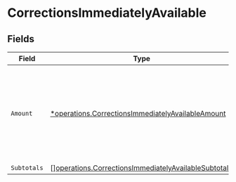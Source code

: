 # CorrectionsImmediatelyAvailable


## Fields

| Field                                                                                                                        | Type                                                                                                                         | Required                                                                                                                     | Description                                                                                                                  |
| ---------------------------------------------------------------------------------------------------------------------------- | ---------------------------------------------------------------------------------------------------------------------------- | ---------------------------------------------------------------------------------------------------------------------------- | ---------------------------------------------------------------------------------------------------------------------------- |
| `Amount`                                                                                                                     | [*operations.CorrectionsImmediatelyAvailableAmount](../../models/operations/correctionsimmediatelyavailableamount.md)        | :heavy_minus_sign:                                                                                                           | In v2 endpoints, monetary amounts are represented as objects with a `currency` and `value` field.                            |
| `Subtotals`                                                                                                                  | [][operations.CorrectionsImmediatelyAvailableSubtotal2](../../models/operations/correctionsimmediatelyavailablesubtotal2.md) | :heavy_minus_sign:                                                                                                           | N/A                                                                                                                          |